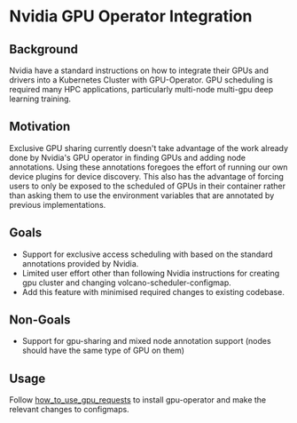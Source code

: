 # Nvidia GPU Operator Integration

## Background
Nvidia have a standard instructions on how to integrate their GPUs and drivers into a Kubernetes Cluster with GPU-Operator. GPU scheduling is required many HPC applications, particularly multi-node multi-gpu deep learning training.

## Motivation
Exclusive GPU sharing currently doesn't take advantage of the work already done by Nvidia's GPU operator in finding GPUs and adding node annotations. Using these annotations foregoes the effort of running our own device plugins for device discovery. This also has the advantage of forcing users to only be exposed to the scheduled of GPUs in their container rather than asking them to use the environment variables that are annotated by previous implementations.

## Goals
 - Support for exclusive access scheduling with based on the standard annotations provided by Nvidia.
 - Limited user effort other than following Nvidia instructions for creating gpu cluster and changing volcano-scheduler-configmap.
 - Add this feature with minimised required changes to existing codebase.

## Non-Goals
 - Support for gpu-sharing and mixed node annotation support (nodes should have the same type of GPU on them)


## Usage
Follow [how_to_use_gpu_requests](../user-guide/how_to_use_gpu_requests.md) to install gpu-operator and make the relevant changes to configmaps.
